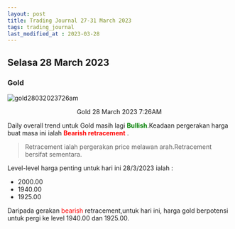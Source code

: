 ```yaml
---
layout: post
title: Trading Journal 27-31 March 2023
tags: trading_journal
last_modified_at : 2023-03-28
---
```


## Selasa 28 March 2023

### Gold

![gold28032023726am](https://lh4.googleusercontent.com/gjf_bP7OF7XmDDCWoBbHB828ooi0hy3a2pMaJWsfbhwOKgUQ6u9CU_f_Ca9kgSdbe-E=w2400)
<p align="center"><imgcap>Gold 28 March 2023 7:26AM</imgcap></p>

Daily overall trend untuk Gold masih lagi <span style="color:green">**Bullish**</span>.Keadaan pergerakan harga buat masa ini 
ialah <span style="color:red"> **Bearish retracement** </span>.

> Retracement ialah pergerakan price melawan arah.Retracement bersifat sementara.

Level-level harga penting untuk hari ini 28/3/2023 ialah :
* 2000.00
* 1940.00
* 1925.00

Daripada gerakan <span style="color:red">bearish</span> retracement,untuk hari ini,
harga gold berpotensi untuk pergi ke level 1940.00 dan 1925.00.